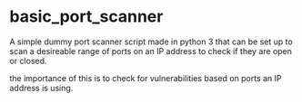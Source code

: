 # basic_port_scanner
A simple dummy port scanner script made in python 3 that can be set up to scan a desireable range of ports on an IP address to check if they are open or closed.

the importance of this is to check for vulnerabilities based on ports an IP address is using.
